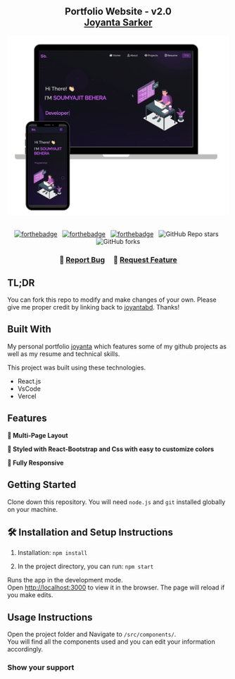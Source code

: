 <h2 align="center">
  Portfolio Website - v2.0<br/>
  <a href="https://joyanta.netlify.app/" target="_blank">Joyanta Sarker</a>
</h2>
<div align="center">
  <img alt="Demo" src="./Images/readme-img1.png" />
</div>

<br/>

<center>

[![forthebadge](https://forthebadge.com/images/badges/built-with-love.svg)](https://forthebadge.com) &nbsp;
[![forthebadge](https://forthebadge.com/images/badges/made-with-javascript.svg)](https://forthebadge.com) &nbsp;
[![forthebadge](https://forthebadge.com/images/badges/open-source.svg)](https://forthebadge.com) &nbsp;
![GitHub Repo stars](https://img.shields.io/github/stars/soumyajit4419/Portfolio?color=red&logo=github&style=for-the-badge) &nbsp;
![GitHub forks](https://img.shields.io/github/forks/soumyajit4419/Portfolio?color=red&logo=github&style=for-the-badge)

</center>

<h3 align="center">
    🔹
    <a href="https://github.com/joyantabd/Portfolio/issues">Report Bug</a> &nbsp; &nbsp;
    🔹
    <a href="https://github.com/joyantabd/Portfolio/issues">Request Feature</a>
</h3>

## TL;DR

You can fork this repo to modify and make changes of your own. Please give me proper credit by linking back to [joyantabd](https://github.com/joyantabd/Portfolio). Thanks!

## Built With

My personal portfolio <a href="http://joyanta.netlify.app" target="_blank">joyanta</a> which features some of my github projects as well as my resume and technical skills.<br/>

This project was built using these technologies.

- React.js
- VsCode
- Vercel

## Features

**📖 Multi-Page Layout**

**🎨 Styled with React-Bootstrap and Css with easy to customize colors**

**📱 Fully Responsive**

## Getting Started

Clone down this repository. You will need `node.js` and `git` installed globally on your machine.

## 🛠 Installation and Setup Instructions

1. Installation: `npm install`

2. In the project directory, you can run: `npm start`

Runs the app in the development mode.\
Open [http://localhost:3000](http://localhost:3000) to view it in the browser.
The page will reload if you make edits.

## Usage Instructions

Open the project folder and Navigate to `/src/components/`. <br/>
You will find all the components used and you can edit your information accordingly.

### Show your support

